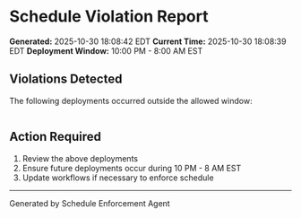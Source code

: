 # Schedule Violation Report

**Generated:** 2025-10-30 18:08:42 EDT
**Current Time:** 2025-10-30 18:08:39 EDT
**Deployment Window:** 10:00 PM - 8:00 AM EST

## Violations Detected

The following deployments occurred outside the allowed window:

```

```

## Action Required

1. Review the above deployments
2. Ensure future deployments occur during 10 PM - 8 AM EST
3. Update workflows if necessary to enforce schedule

---

Generated by Schedule Enforcement Agent
